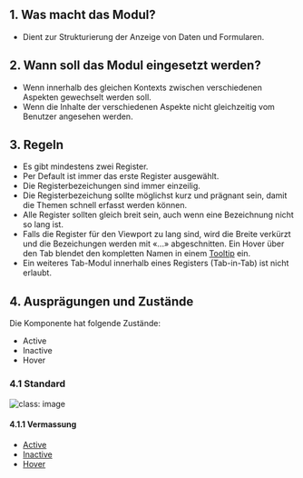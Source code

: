 ## 1. Was macht das Modul?
* Dient zur Strukturierung der Anzeige von Daten und Formularen.

## 2. Wann soll das Modul eingesetzt werden? 
* Wenn innerhalb des gleichen Kontexts zwischen verschiedenen Aspekten gewechselt werden soll.
* Wenn die Inhalte der verschiedenen Aspekte nicht gleichzeitig vom Benutzer angesehen werden.

## 3. Regeln
* Es gibt mindestens zwei Register.
* Per Default ist immer das erste Register ausgewählt.
* Die Registerbezeichungen sind immer einzeilig.
* Die Registerbezeichung sollte möglichst kurz und prägnant sein, damit die Themen schnell erfasst werden können.
* Alle Register sollten gleich breit sein, auch wenn eine Bezeichnung nicht so lang ist.
* Falls die Register für den Viewport zu lang sind, wird die Breite verkürzt und die Bezeichungen werden mit «...» abgeschnitten. Ein Hover über den Tab blendet den kompletten Namen in einem [Tooltip](https://digital.sbb.ch/de/webapps/components/tooltip) ein.
* Ein weiteres Tab-Modul innerhalb eines Registers (Tab-in-Tab) ist nicht erlaubt.

## 4. Ausprägungen und Zustände 
Die Komponente hat folgende Zustände:
* Active
* Inactive
* Hover

### 4.1 Standard
![](https://raw.githubusercontent.com/sbb-design-systems/sbb-design-system/master/webapp/components/tab/images/tab_default.png 'class: image')


#### 4.1.1 Vermassung
* [Active](https://sbb.invisionapp.com/d/main#/console/17140415/355318571/inspect)
* [Inactive](https://sbb.invisionapp.com/d/main#/console/17140415/355318572/inspect)
* [Hover](https://sbb.invisionapp.com/d/main#/console/17140415/355318573/inspect)
